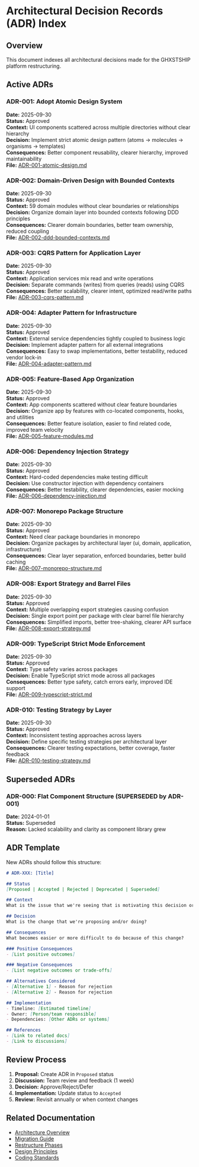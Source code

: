# Architectural Decision Records (ADR) Index

## Overview
This document indexes all architectural decisions made for the GHXSTSHIP platform restructuring.

## Active ADRs

### ADR-001: Adopt Atomic Design System
**Date:** 2025-09-30  
**Status:** Approved  
**Context:** UI components scattered across multiple directories without clear hierarchy  
**Decision:** Implement strict atomic design pattern (atoms → molecules → organisms → templates)  
**Consequences:** Better component reusability, clearer hierarchy, improved maintainability  
**File:** [ADR-001-atomic-design.md](./adrs/ADR-001-atomic-design.md)

### ADR-002: Domain-Driven Design with Bounded Contexts
**Date:** 2025-09-30  
**Status:** Approved  
**Context:** 59 domain modules without clear boundaries or relationships  
**Decision:** Organize domain layer into bounded contexts following DDD principles  
**Consequences:** Clearer domain boundaries, better team ownership, reduced coupling  
**File:** [ADR-002-ddd-bounded-contexts.md](./adrs/ADR-002-ddd-bounded-contexts.md)

### ADR-003: CQRS Pattern for Application Layer
**Date:** 2025-09-30  
**Status:** Approved  
**Context:** Application services mix read and write operations  
**Decision:** Separate commands (writes) from queries (reads) using CQRS  
**Consequences:** Better scalability, clearer intent, optimized read/write paths  
**File:** [ADR-003-cqrs-pattern.md](./adrs/ADR-003-cqrs-pattern.md)

### ADR-004: Adapter Pattern for Infrastructure
**Date:** 2025-09-30  
**Status:** Approved  
**Context:** External service dependencies tightly coupled to business logic  
**Decision:** Implement adapter pattern for all external integrations  
**Consequences:** Easy to swap implementations, better testability, reduced vendor lock-in  
**File:** [ADR-004-adapter-pattern.md](./adrs/ADR-004-adapter-pattern.md)

### ADR-005: Feature-Based App Organization
**Date:** 2025-09-30  
**Status:** Approved  
**Context:** App components scattered without clear feature boundaries  
**Decision:** Organize app by features with co-located components, hooks, and utilities  
**Consequences:** Better feature isolation, easier to find related code, improved team velocity  
**File:** [ADR-005-feature-modules.md](./adrs/ADR-005-feature-modules.md)

### ADR-006: Dependency Injection Strategy
**Date:** 2025-09-30  
**Status:** Approved  
**Context:** Hard-coded dependencies make testing difficult  
**Decision:** Use constructor injection with dependency containers  
**Consequences:** Better testability, clearer dependencies, easier mocking  
**File:** [ADR-006-dependency-injection.md](./adrs/ADR-006-dependency-injection.md)

### ADR-007: Monorepo Package Structure
**Date:** 2025-09-30  
**Status:** Approved  
**Context:** Need clear package boundaries in monorepo  
**Decision:** Organize packages by architectural layer (ui, domain, application, infrastructure)  
**Consequences:** Clear layer separation, enforced boundaries, better build caching  
**File:** [ADR-007-monorepo-structure.md](./adrs/ADR-007-monorepo-structure.md)

### ADR-008: Export Strategy and Barrel Files
**Date:** 2025-09-30  
**Status:** Approved  
**Context:** Multiple overlapping export strategies causing confusion  
**Decision:** Single export point per package with clear barrel file hierarchy  
**Consequences:** Simplified imports, better tree-shaking, clearer API surface  
**File:** [ADR-008-export-strategy.md](./adrs/ADR-008-export-strategy.md)

### ADR-009: TypeScript Strict Mode Enforcement
**Date:** 2025-09-30  
**Status:** Approved  
**Context:** Type safety varies across packages  
**Decision:** Enable TypeScript strict mode across all packages  
**Consequences:** Better type safety, catch errors early, improved IDE support  
**File:** [ADR-009-typescript-strict.md](./adrs/ADR-009-typescript-strict.md)

### ADR-010: Testing Strategy by Layer
**Date:** 2025-09-30  
**Status:** Approved  
**Context:** Inconsistent testing approaches across layers  
**Decision:** Define specific testing strategies per architectural layer  
**Consequences:** Clearer testing expectations, better coverage, faster feedback  
**File:** [ADR-010-testing-strategy.md](./adrs/ADR-010-testing-strategy.md)

## Superseded ADRs

### ADR-000: Flat Component Structure (SUPERSEDED by ADR-001)
**Date:** 2024-01-01  
**Status:** Superseded  
**Reason:** Lacked scalability and clarity as component library grew

## ADR Template

New ADRs should follow this structure:

```markdown
# ADR-XXX: [Title]

## Status
[Proposed | Accepted | Rejected | Deprecated | Superseded]

## Context
What is the issue that we're seeing that is motivating this decision or change?

## Decision
What is the change that we're proposing and/or doing?

## Consequences
What becomes easier or more difficult to do because of this change?

### Positive Consequences
- [List positive outcomes]

### Negative Consequences
- [List negative outcomes or trade-offs]

## Alternatives Considered
- [Alternative 1] - Reason for rejection
- [Alternative 2] - Reason for rejection

## Implementation
- Timeline: [Estimated timeline]
- Owner: [Person/team responsible]
- Dependencies: [Other ADRs or systems]

## References
- [Link to related docs]
- [Link to discussions]
```

## Review Process

1. **Proposal:** Create ADR in `Proposed` status
2. **Discussion:** Team review and feedback (1 week)
3. **Decision:** Approve/Reject/Defer
4. **Implementation:** Update status to `Accepted`
5. **Review:** Revisit annually or when context changes

## Related Documentation

- [Architecture Overview](./ARCHITECTURAL_ANALYSIS_2025.md)
- [Migration Guide](./MIGRATION_GUIDE.md)
- [Restructure Phases](./RESTRUCTURE_PHASE_1_UI.md)
- [Design Principles](./DESIGN_PRINCIPLES.md)
- [Coding Standards](./CODING_STANDARDS.md)
